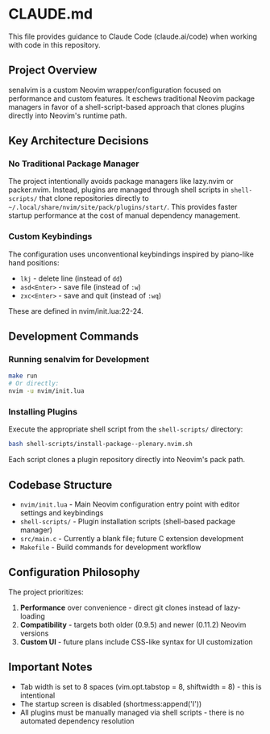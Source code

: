 # CLAUDE.md

This file provides guidance to Claude Code (claude.ai/code) when working with code in this repository.

## Project Overview

senalvim is a custom Neovim wrapper/configuration focused on performance and custom features. It eschews traditional Neovim package managers in favor of a shell-script-based approach that clones plugins directly into Neovim's runtime path.

## Key Architecture Decisions

### No Traditional Package Manager
The project intentionally avoids package managers like lazy.nvim or packer.nvim. Instead, plugins are managed through shell scripts in `shell-scripts/` that clone repositories directly to `~/.local/share/nvim/site/pack/plugins/start/`. This provides faster startup performance at the cost of manual dependency management.

### Custom Keybindings
The configuration uses unconventional keybindings inspired by piano-like hand positions:
- `lkj` - delete line (instead of `dd`)
- `asd<Enter>` - save file (instead of `:w`)
- `zxc<Enter>` - save and quit (instead of `:wq`)

These are defined in nvim/init.lua:22-24.

## Development Commands

### Running senalvim for Development
```bash
make run
# Or directly:
nvim -u nvim/init.lua
```

### Installing Plugins
Execute the appropriate shell script from the `shell-scripts/` directory:
```bash
bash shell-scripts/install-package--plenary.nvim.sh
```

Each script clones a plugin repository directly into Neovim's pack path.

## Codebase Structure

- `nvim/init.lua` - Main Neovim configuration entry point with editor settings and keybindings
- `shell-scripts/` - Plugin installation scripts (shell-based package manager)
- `src/main.c` - Currently a blank file; future C extension development
- `Makefile` - Build commands for development workflow

## Configuration Philosophy

The project prioritizes:
1. **Performance** over convenience - direct git clones instead of lazy-loading
2. **Compatibility** - targets both older (0.9.5) and newer (0.11.2) Neovim versions
3. **Custom UI** - future plans include CSS-like syntax for UI customization

## Important Notes

- Tab width is set to 8 spaces (vim.opt.tabstop = 8, shiftwidth = 8) - this is intentional
- The startup screen is disabled (shortmess:append('I'))
- All plugins must be manually managed via shell scripts - there is no automated dependency resolution
